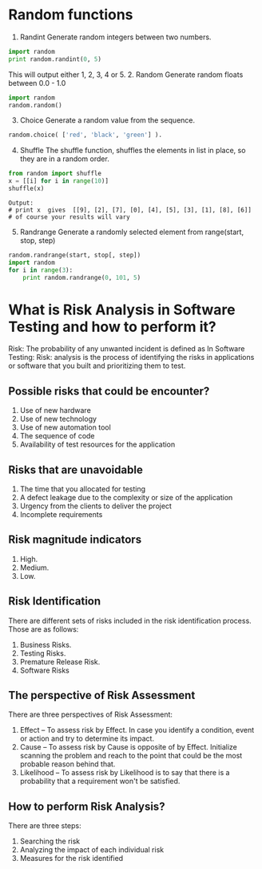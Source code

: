 # Random functions
1. Randint
 Generate random integers between two numbers.
```python
import random
print random.randint(0, 5)
```
This will output either 1, 2, 3, 4 or 5.
2. Random
Generate random floats between 0.0 - 1.0
```py
import random
random.random() 
```
3. Choice
Generate a random value from the sequence.
```py
random.choice( ['red', 'black', 'green'] ).
```
4. Shuffle
The shuffle function, shuffles the elements in list in place, so they are in a random order.
```py
from random import shuffle
x = [[i] for i in range(10)]
shuffle(x)
```
```
Output:
# print x  gives  [[9], [2], [7], [0], [4], [5], [3], [1], [8], [6]]
# of course your results will vary
```
5. Randrange
Generate a randomly selected element from range(start, stop, step)
```py
random.randrange(start, stop[, step])
import random
for i in range(3):
    print random.randrange(0, 101, 5)
```
# What is Risk Analysis in Software Testing and how to perform it?
Risk: The probability of any unwanted incident is defined as
In Software Testing:
Risk: analysis is the process of identifying the risks in applications or software that you built and prioritizing them to test.
## Possible risks that could be encounter?
1. Use of new hardware
2. Use of new technology
3. Use of new automation tool
4. The sequence of code
5. Availability of test resources for the application
## Risks that are unavoidable
1. The time that you allocated for testing
2. A defect leakage due to the complexity or size of the application
3. Urgency from the clients to deliver the project
4. Incomplete requirements
## Risk magnitude indicators
1. High.
2. Medium.
3. Low.
## Risk Identification
There are different sets of risks included in the risk identification process. Those are as follows:
1. Business Risks.
2. Testing Risks.
3. Premature Release Risk.
4. Software Risks
## The perspective of Risk Assessment
There are three perspectives of Risk Assessment:
1. Effect – To assess risk by Effect. In case you identify a condition, event or action and try to determine its impact.
2. Cause – To assess risk by Cause is opposite of by Effect. Initialize scanning the problem and reach to the point that could be the most probable reason behind that.
3. Likelihood – To assess risk by Likelihood is to say that there is a probability that a requirement won't be satisfied.
## How to perform Risk Analysis?
There are three steps:
1. Searching the risk
2. Analyzing the impact of each individual risk
3. Measures for the risk identified